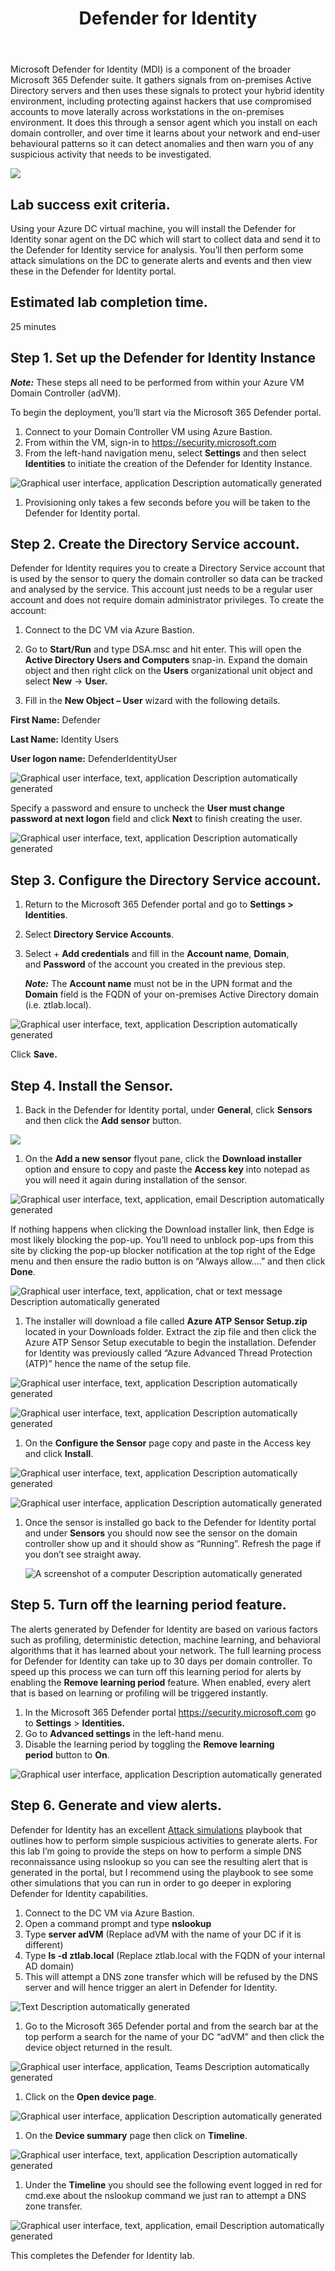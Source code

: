 ﻿---
id: defidentity
title: Defender for Identity 
sidebar_label: 23. Defender for Identity
slug: /defidentity
---



Microsoft Defender for Identity (MDI) is a component of the broader Microsoft 365 Defender suite. It gathers signals from on-premises Active Directory servers and then uses these signals to protect your hybrid identity environment, including protecting against hackers that use compromised accounts to move laterally across workstations in the on-premises environment. It does this through a sensor agent which you install on each domain controller, and over time it learns about your network and end-user behavioural patterns so it can detect anomalies and then warn you of any suspicious activity that needs to be investigated.

![](img/defidentity.001.png)

## Lab success exit criteria. 
Using your Azure DC virtual machine, you will install the Defender for Identity sonar agent on the DC which will start to collect data and send it to the Defender for Identity service for analysis. You’ll then perform some attack simulations on the DC to generate alerts and events and then view these in the Defender for Identity portal.
## Estimated lab completion time.
25 minutes






## Step 1. Set up the Defender for Identity Instance
***Note:*** These steps all need to be performed from within your Azure VM Domain Controller (adVM).

To begin the deployment, you’ll start via the Microsoft 365 Defender portal.

1. Connect to your Domain Controller VM using Azure Bastion.
1. From within the VM, sign-in to <https://security.microsoft.com>
1. From the left-hand navigation menu, select **Settings** and then select **Identities** to initiate the creation of the Defender for Identity Instance.

![Graphical user interface, application  Description automatically generated](img/defidentity.002.png)

1. Provisioning only takes a few seconds before you will be taken to the Defender for Identity portal. 
## Step 2. Create the Directory Service account.
Defender for Identity requires you to create a Directory Service account that is used by the sensor to query the domain controller so data can be tracked and analysed by the service. This account just needs to be a regular user account and does not require domain administrator privileges. To create the account:

1. Connect to the DC VM via Azure Bastion.
1. Go to **Start/Run** and type DSA.msc and hit enter. This will open the **Active Directory Users and Computers** snap-in. Expand the domain object and then right click on the **Users** organizational unit object and select **New** → **User.**

1. Fill in the **New Object – User** wizard with the following details.

**First Name:** Defender

**Last Name:** Identity Users

**User logon name:** DefenderIdentityUser

![Graphical user interface, text, application  Description automatically generated](img/defidentity.003.png)

Specify a password and ensure to uncheck the **User must change password at next logon** field and click **Next** to finish creating the user.

![Graphical user interface, text, application  Description automatically generated](img/defidentity.004.png)

## Step 3. Configure the Directory Service account.
1. Return to the Microsoft 365 Defender portal and go to **Settings > Identities**.
1. Select **Directory Service Accounts**.
1. Select + **Add credentials** and fill in the **Account name**, **Domain**, and **Password** of the account you created in the previous step.

   ***Note:*** The **Account name** must not be in the UPN format and the **Domain** field is the FQDN of your on-premises Active Directory domain (i.e. ztlab.local).

![Graphical user interface, text, application  Description automatically generated](img/defidentity.005.png)

Click **Save.**

## Step 4. Install the Sensor.
1. Back in the Defender for Identity portal, under **General**, click **Sensors** and then click the **Add sensor** button.

![](img/defidentity.006.png)

1. On the **Add a new sensor** flyout pane, click the **Download installer** option and ensure to copy and paste the **Access key** into notepad as you will need it again during installation of the sensor.

![Graphical user interface, text, application, email  Description automatically generated](img/defidentity.007.png)

If nothing happens when clicking the Download installer link, then Edge is most likely blocking the pop-up. You’ll need to unblock pop-ups from this site by clicking the pop-up blocker notification at the top right of the Edge menu and then ensure the radio button is on “Always allow….” and then click **Done**.

![Graphical user interface, text, application, chat or text message  Description automatically generated](img/defidentity.008.png)

1. The installer will download a file called **Azure ATP Sensor Setup.zip** located in your Downloads folder. Extract the zip file and then click the Azure ATP Sensor Setup executable to begin the installation. Defender for Identity was previously called “Azure Advanced Thread Protection (ATP)” hence the name of the setup file.

![Graphical user interface, text, application Description automatically generated](img/defidentity.009.png)

![Graphical user interface, text, application Description automatically generated](img/defidentity.010.png)

1. On the **Configure the Sensor** page copy and paste in the Access key and click **Install**.

![Graphical user interface, text, application Description automatically generated](img/defidentity.011.png)

![Graphical user interface, application  Description automatically generated](img/defidentity.012.png)

1. Once the sensor is installed go back to the Defender for Identity portal and under **Sensors** you should now see the sensor on the domain controller show up and it should show as “Running”. Refresh the page if you don’t see straight away.

   ![A screenshot of a computer  Description automatically generated](img/defidentity.013.png)

## Step 5. Turn off the learning period feature.
The alerts generated by Defender for Identity are based on various factors such as profiling, deterministic detection, machine learning, and behavioral algorithms that it has learned about your network. The full learning process for Defender for Identity can take up to 30 days per domain controller. To speed up this process we can turn off this learning period for alerts by enabling the **Remove learning period** feature. When enabled, every alert that is based on learning or profiling will be triggered instantly.

1. In the Microsoft 365 Defender portal <https://security.microsoft.com> go to **Settings** > **Identities.** 
1. Go to **Advanced settings** in the left-hand menu.
1. Disable the learning period by toggling the **Remove learning period** button to **On**.

![Graphical user interface, application  Description automatically generated](img/defidentity.014.png)
## Step 6. Generate and view alerts.
Defender for Identity has an excellent [Attack simulations](https://learn.microsoft.com/en-us/defender-for-identity/playbooks) playbook that outlines how to perform simple suspicious activities to generate alerts. For this lab I’m going to provide the steps on how to perform a simple DNS reconnaissance using nslookup so you can see the resulting alert that is generated in the portal, but I recommend using the playbook to see some other simulations that you can run in order to go deeper in exploring Defender for Identity capabilities.

1. Connect to the DC VM via Azure Bastion.
1. Open a command prompt and type **nslookup**
1. Type **server adVM** (Replace adVM with the name of your DC if it is different)
1. Type **ls -d ztlab.local** (Replace ztlab.local with the FQDN of your internal AD domain)
1. This will attempt a DNS zone transfer which will be refused by the DNS server and will hence trigger an alert in Defender for Identity.

![Text  Description automatically generated](img/defidentity.015.png)

1. Go to the Microsoft 365 Defender portal and from the search bar at the top perform a search for the name of your DC “adVM” and then click the device object returned in the result.

![Graphical user interface, application, Teams  Description automatically generated](img/defidentity.016.png)

1. Click on the **Open device page**. 

![Graphical user interface, application  Description automatically generated](img/defidentity.017.png)

1. On the **Device summary** page then click on **Timeline**.

![Graphical user interface, text, application  Description automatically generated](img/defidentity.018.png)

1. Under the **Timeline** you should see the following event logged in red for cmd.exe about the nslookup command we just ran to attempt a DNS zone transfer.

![Graphical user interface, text, application, email  Description automatically generated](img/defidentity.019.png)

This completes the Defender for Identity lab.
